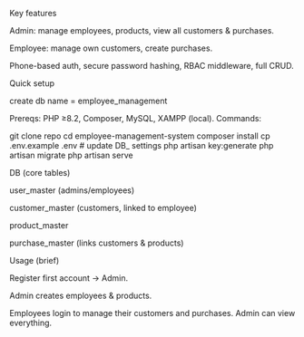 Key features

Admin: manage employees, products, view all customers & purchases.

Employee: manage own customers, create purchases.

Phone-based auth, secure password hashing, RBAC middleware, full CRUD.

Quick setup

create db name = employee_management

Prereqs: PHP ≥8.2, Composer, MySQL, XAMPP (local).
Commands:

git clone repo
cd employee-management-system
composer install
cp .env.example .env        # update DB_ settings
php artisan key:generate
php artisan migrate
php artisan serve

DB (core tables)

user_master (admins/employees)

customer_master (customers, linked to employee)

product_master

purchase_master (links customers & products)

Usage (brief)

Register first account → Admin.

Admin creates employees & products.

Employees login to manage their customers and purchases. Admin can view everything.